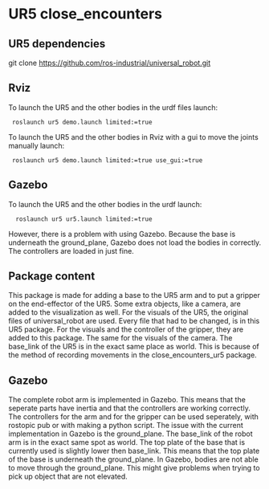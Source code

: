 # UR5 close_encounters

## UR5 dependencies
git clone <links below>
https://github.com/ros-industrial/universal_robot.git
  
## Rviz
To launch the UR5 and the other bodies in the urdf files launch:

` roslaunch ur5 demo.launch limited:=true`

To launch the UR5 and the other bodies in Rviz with a gui to move the joints manually launch:

` roslaunch ur5 demo.launch limited:=true use_gui:=true`

## Gazebo
To launch the UR5 and the other bodies in the urdf launch:

`  roslaunch ur5 ur5.launch limited:=true`

However, there is a problem with using Gazebo. Because the base is underneath the ground_plane, Gazebo does not load the bodies in correctly. The controllers are loaded in just fine.

  
## Package content
This package is made for adding a base to the UR5 arm and to put a gripper on the end-effector of the UR5. Some extra objects, like a camera, are added to the visualization as well.
For the visuals of the UR5, the original files of universal_robot are used. Every file that had to be changed, is in this UR5 package. 
For the visuals and the controller of the gripper, they are added to this package. The same for the visuals of the camera.
The base_link of the UR5 is in the exact same place as world. This is because of the method of recording movements in the close_encounters_ur5 package.

## Gazebo
The complete robot arm is implemented in Gazebo. This means that the seperate parts have inertia and that the controllers are working correctly. The controllers for the arm and for the gripper can be used seperately, with rostopic pub or with making a python script.
The issue with the current implementation in Gazebo is the ground_plane. The base_link of the robot arm is in the exact same spot as world. The top plate of the base that is currently used is slightly lower then base_link. This means that the top plate of the base is underneath the ground_plane. In Gazebo, bodies are not able to move through the ground_plane. This might give problems when trying to pick up object that are not elevated.


